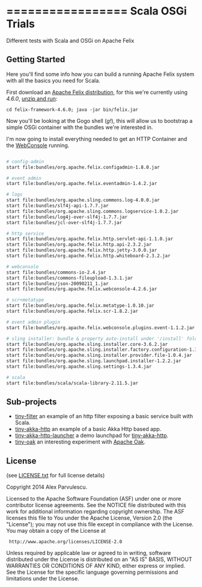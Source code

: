 =================
Scala OSGi Trials
=================

Different tests with Scala and OSGi on Apache Felix

Getting Started
---------------

Here you'll find some info how you can build a running Apache Felix system 
with all the basics you need for Scala.

First download an [Apache Felix distribution](https://felix.apache.org/downloads.cgi), 
for this we're currently using _4.6.0_, [unzip and run](https://felix.apache.org/documentation/subprojects/apache-felix-framework/apache-felix-framework-usage-documentation.html):

    cd felix-framework-4.6.0; java -jar bin/felix.jar

Now you'll be looking at the Gogo shell (_g!_), this will allow us to bootstrap a simple OSGi container with the bundles we're interested in.

I'm now going to install everything needed to get an HTTP Container and the [WebConsole](https://felix.apache.org/documentation/subprojects/apache-felix-web-console.html) running.


```bash

# config-admin
start file:bundles/org.apache.felix.configadmin-1.8.0.jar

# event admin
start file:bundles/org.apache.felix.eventadmin-1.4.2.jar

# logs
start file:bundles/org.apache.sling.commons.log-4.0.0.jar
start file:bundles/slf4j-api-1.7.7.jar
start file:bundles/org.apache.sling.commons.logservice-1.0.2.jar
start file:bundles/log4j-over-slf4j-1.7.7.jar
start file:bundles/jcl-over-slf4j-1.7.7.jar

# http service
start file:bundles/org.apache.felix.http.servlet-api-1.1.0.jar
start file:bundles/org.apache.felix.http.api-2.3.2.jar
start file:bundles/org.apache.felix.http.jetty-3.0.0.jar
start file:bundles/org.apache.felix.http.whiteboard-2.3.2.jar

# webconsole
start file:bundles/commons-io-2.4.jar
start file:bundles/commons-fileupload-1.3.1.jar
start file:bundles/json-20090211_1.jar
start file:bundles/org.apache.felix.webconsole-4.2.6.jar

# scr+metatype
start file:bundles/org.apache.felix.metatype-1.0.10.jar
start file:bundles/org.apache.felix.scr-1.8.2.jar

# event admin plugin
start file:bundles/org.apache.felix.webconsole.plugins.event-1.1.2.jar

# sling installer: bundle & property auto-install under '/install' folder
start file:bundles/org.apache.sling.installer.core-3.6.2.jar
start file:bundles/org.apache.sling.installer.factory.configuration-1.1.2.jar
start file:bundles/org.apache.sling.installer.provider.file-1.0.4.jar
start file:bundles/org.apache.sling.launchpad.installer-1.2.2.jar
start file:bundles/org.apache.sling.settings-1.3.4.jar

# scala
start file:bundles/scala/scala-library-2.11.5.jar

```

Sub-projects
------------

  - [tiny-filter](/tiny-filter) an example of an http filter exposing a basic service built with Scala.
  - [tiny-akka-http](/tiny-akka-http) an example of a basic Akka Http based app.
  - [tiny-akka-http-launcher](/tiny-akka-http-launcher) a demo launchpad for [tiny-akka-http](/tiny-akka-http).
  - [tiny-oak](/tiny-oak) an interesting experiment with [Apache Oak](http://jackrabbit.apache.org/oak).

License
-------

(see [LICENSE.txt](LICENSE.txt) for full license details)

Copyright 2014 Alex Parvulescu.

Licensed to the Apache Software Foundation (ASF) under one or more
contributor license agreements.  See the NOTICE file distributed with
this work for additional information regarding copyright ownership.
The ASF licenses this file to You under the Apache License, Version 2.0
(the "License"); you may not use this file except in compliance with
the License.  You may obtain a copy of the License at

     http://www.apache.org/licenses/LICENSE-2.0

Unless required by applicable law or agreed to in writing, software
distributed under the License is distributed on an "AS IS" BASIS,
WITHOUT WARRANTIES OR CONDITIONS OF ANY KIND, either express or implied.
See the License for the specific language governing permissions and
limitations under the License.

